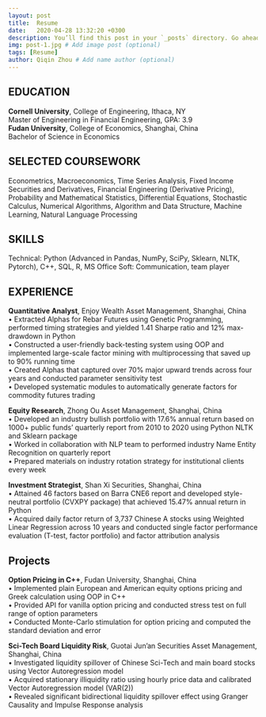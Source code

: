 ```yaml
---
layout: post
title:  Resume
date:   2020-04-28 13:32:20 +0300
description: You’ll find this post in your `_posts` directory. Go ahead and edit it and re-build the site to see your changes. # Add post description (optional)
img: post-1.jpg # Add image post (optional)
tags: [Resume]
author: Qiqin Zhou # Add name author (optional)
---
```


## **EDUCATION**
**Cornell University**, College of Engineering, Ithaca, NY  
Master of Engineering in Financial Engineering, GPA: 3.9  
**Fudan University**, College of Economics, Shanghai, China  
Bachelor of Science in Economics
  
## **SELECTED COURSEWORK**
Econometrics, Macroeconomics, Time Series Analysis, Fixed Income Securities and Derivatives, Financial
Engineering (Derivative Pricing), Probability and Mathematical Statistics, Differential Equations, Stochastic Calculus,
Numerical Algorithms, Algorithm and Data Structure, Machine Learning, Natural Language Processing
  
## **SKILLS**
Technical: Python (Advanced in Pandas, NumPy, SciPy, Sklearn, NLTK, Pytorch), C++, SQL, R, MS Office
Soft: Communication, team player

## **EXPERIENCE**
**Quantitative Analyst**, Enjoy Wealth Asset Management, Shanghai, China  
• Extracted Alphas for Rebar Futures using Genetic Programming, performed timing strategies and yielded 1.41 Sharpe
ratio and 12% max-drawdown in Python  
• Constructed a user-friendly back-testing system using OOP and implemented large-scale factor mining with
multiprocessing that saved up to 90% running time  
• Created Alphas that captured over 70% major upward trends across four years and conducted parameter sensitivity test  
• Developed systematic modules to automatically generate factors for commodity futures trading  
  
**Equity Research**, Zhong Ou Asset Management, Shanghai, China  
• Developed an industry bullish portfolio with 17.6% annual return based on 1000+ public funds’ quarterly report from
2010 to 2020 using Python NLTK and Sklearn package  
• Worked in collaboration with NLP team to performed industry Name Entity Recognition on quarterly report  
• Prepared materials on industry rotation strategy for institutional clients every week    
  
**Investment Strategist**, Shan Xi Securities, Shanghai, China  
• Attained 46 factors based on Barra CNE6 report and developed style-neutral portfolio (CVXPY package) that achieved
15.47% annual return in Python  
• Acquired daily factor return of 3,737 Chinese A stocks using Weighted Linear Regression across 10 years and
conducted single factor performance evaluation (T-test, factor portfolio) and factor attribution analysis  
  

## **Projects**
**Option Pricing in C++**, Fudan University, Shanghai, China  
• Implemented plain European and American equity options pricing and Greek calculation using OOP in C++  
• Provided API for vanilla option pricing and conducted stress test on full range of option parameters  
• Conducted Monte-Carlo stimulation for option pricing and computed the standard deviation and error  
  
**Sci-Tech Board Liquidity Risk**, Guotai Jun’an Securities Asset Management, Shanghai, China  
• Investigated liquidity spillover of Chinese Sci-Tech and main board stocks using Vector Autoregression model  
• Acquired stationary illiquidity ratio using hourly price data and calibrated Vector Autoregression model (VAR(2))  
• Revealed significant bidirectional liquidity spillover effect using Granger Causality and Impulse Response analysis  


